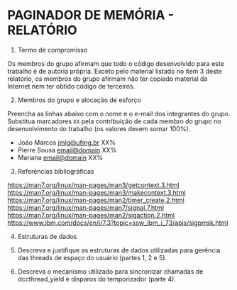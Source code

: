 # PAGINADOR DE MEMÓRIA - RELATÓRIO

1. Termo de compromisso

Os membros do grupo afirmam que todo o código desenvolvido para este
trabalho é de autoria própria.  Exceto pelo material listado no item
3 deste relatório, os membros do grupo afirmam não ter copiado
material da Internet nem ter obtido código de terceiros.

2. Membros do grupo e alocação de esforço

Preencha as linhas abaixo com o nome e o e-mail dos integrantes do
grupo.  Substitua marcadores `XX` pela contribuição de cada membro
do grupo no desenvolvimento do trabalho (os valores devem somar
100%).

  * João Marcos <jmlg@ufmg.br> XX%
  * Pierre Sousa <email@domain> XX%
  * Mariana <email@domain> XX%

3. Referências bibliográficas

https://man7.org/linux/man-pages/man3/getcontext.3.html
https://man7.org/linux/man-pages/man3/makecontext.3.html
https://man7.org/linux/man-pages/man2/timer_create.2.html
https://man7.org/linux/man-pages/man7/signal.7.html
https://man7.org/linux/man-pages/man2/sigaction.2.html
https://www.ibm.com/docs/en/i/7.3?topic=ssw_ibm_i_73/apis/sigpmsk.html


4. Estruturas de dados

  1. Descreva e justifique as estruturas de dados utilizadas para
     gerência das threads de espaço do usuário (partes 1, 2 e 5).

  2. Descreva o mecanismo utilizado para sincronizar chamadas de
     dccthread_yield e disparos do temporizador (parte 4).
